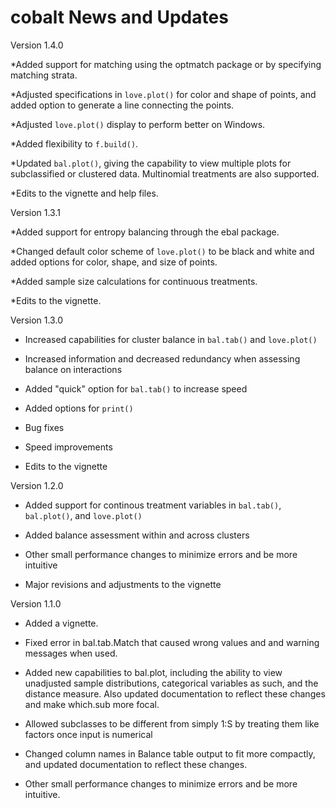 cobalt News and Updates
======
Version 1.4.0

*Added support for matching using the optmatch package or by specifying matching strata.

*Adjusted specifications in `love.plot()` for color and shape of points, and added option to generate a line connecting the points.

*Adjusted `love.plot()` display to perform better on Windows.

*Added flexibility to `f.build()`.

*Updated `bal.plot()`, giving the capability to view multiple plots for subclassified or clustered data. Multinomial treatments are also supported.

*Edits to the vignette and help files.

Version 1.3.1

*Added support for entropy balancing through the ebal package.

*Changed default color scheme of `love.plot()` to be black and white and added options for color, shape, and size of points.

*Added sample size calculations for continuous treatments.

*Edits to the vignette.
    
Version 1.3.0

* Increased capabilities for cluster balance in `bal.tab()` and `love.plot()`

* Increased information and decreased redundancy when assessing balance on interactions

* Added "quick" option for `bal.tab()` to increase speed

* Added options for `print()`

* Bug fixes

* Speed improvements

* Edits to the vignette

Version 1.2.0

* Added support for continous treatment variables in `bal.tab()`, `bal.plot()`, and `love.plot()`

* Added balance assessment within and across clusters

* Other small performance changes to minimize errors and be more intuitive

* Major revisions and adjustments to the vignette

Version 1.1.0

* Added a vignette.

* Fixed error in bal.tab.Match that caused wrong values and and warning messages when used.

* Added new capabilities to bal.plot, including the ability to view unadjusted sample distributions, categorical variables as such, and the distance measure. Also updated documentation to reflect these changes and make which.sub more focal.

* Allowed subclasses to be different from simply 1:S by treating them like factors once input is numerical

* Changed column names in Balance table output to fit more compactly, and updated documentation to reflect these changes.

* Other small performance changes to minimize errors and be more intuitive.
